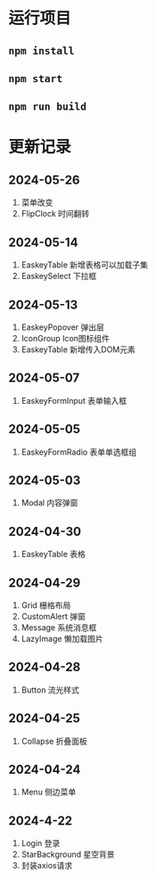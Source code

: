 # 运行项目

## `npm install`

## `npm start`

## `npm run build`

# 更新记录

## 2024-05-26
1. 菜单改变
2. FlipClock 时间翻转

## 2024-05-14
1. EaskeyTable 新增表格可以加载子集
2. EaskeySelect 下拉框

## 2024-05-13
1. EaskeyPopover 弹出层
2. IconGroup Icon图标组件
3. EaskeyTable 新增传入DOM元素

## 2024-05-07
1. EaskeyFormInput 表单输入框

## 2024-05-05
1. EaskeyFormRadio 表单单选框组

## 2024-05-03
1. Modal 内容弹窗

## 2024-04-30
1. EaskeyTable 表格

## 2024-04-29
1. Grid 栅格布局
2. CustomAlert 弹窗
3. Message 系统消息框
4. LazyImage 懒加载图片

## 2024-04-28
1. Button 流光样式

## 2024-04-25
1. Collapse 折叠面板

## 2024-04-24
1. Menu 侧边菜单

## 2024-4-22
1. Login 登录
2. StarBackground 星空背景
3. 封装axios请求


